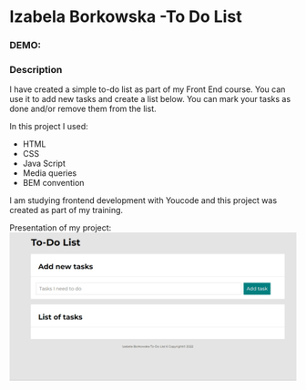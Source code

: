 # Izabela Borkowska -To Do List
 
### DEMO: 
 
 
### Description 
I have created a simple to-do list as part of my Front End course. 
You can use it to add new tasks and create a list below. 
You can mark your tasks as done and/or remove them from the list. 

In this project I used: 
- HTML
- CSS
- Java Script 
- Media queries
- BEM convention

I am studying frontend development with Youcode and this project was created as part of my training. 

Presentation of my project:
![Sample](images/todolistgif.gif)

